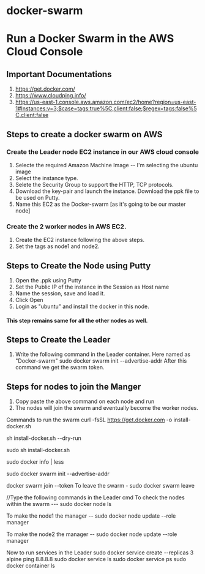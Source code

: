 # docker-swarm

# Run a Docker Swarm in the AWS Cloud Console 

## Important Documentations

1. https://get.docker.com/
2. https://www.cloudping.info/
3. https://us-east-1.console.aws.amazon.com/ec2/home?region=us-east-1#Instances:v=3;$case=tags:true%5C,client:false;$regex=tags:false%5C,client:false

## Steps to create a docker swarm on AWS

### Create the Leader node EC2 instance in our AWS cloud console
1. Selecte the required Amazon Machine Image -- I'm selecting the ubuntu image
2. Select the instance type.
3. Selete the Security Group to support the HTTP, TCP protocols.
4. Download the key-pair and launch the instance.
   Download the ppk file to be used on Putty.
5. Name this EC2 as the Docker-swarm [as it's going to be our master node]

### Create the 2 worker nodes in AWS EC2.
1. Create the EC2 instance following the above steps.
2. Set the tags as node1 and node2.

## Steps to Create the Node using Putty
1. Open the .ppk using Putty
2. Set the Public IP of the instance in the Session as Host name 
3. Name the session, save and load it.
4. Click Open
5. Login as "ubuntu" and install the docker in this node.

#### This step remains same for all the other nodes as well.

## Steps to Create the Leader
1. Write the following command in the Leader container. Here named as "Docker-swarm"
   sudo docker swarm init --advertise-addr <public ip address>
   After this command we get the swarm token.

## Steps for nodes to join the Manger
1. Copy paste the above command on each node and run
2. The nodes will join the swarm and eventually become the worker nodes.

Commands to run the swarm
curl -fsSL https://get.docker.com -o install-docker.sh

sh install-docker.sh --dry-run

sudo sh install-docker.sh

sudo docker info | less

sudo docker swarm init --advertise-addr <public ip address>


docker swarm join --token <token> <ip address>
To leave the swarm -  sudo docker swarm leave

//Type the following commands in the Leader cmd
To check the nodes within the swarm ---
 sudo docker node ls

To make the node1 the manager -- 
sudo docker node update --role manager <Hostname ip-address of node1>

To make the node2 the manager -- 
sudo docker node update --role manager <Hostname ip-address of node2>

Now to run services in the Leader
sudo docker service create --replicas 3 alpine ping 8.8.8.8
sudo docker service ls
sudo docker service ps <name of the service>
sudo docker container ls



